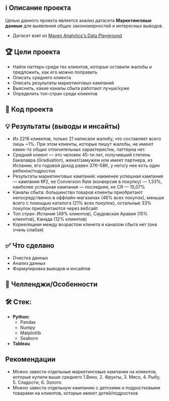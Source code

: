 ## ℹ️ Описание проекта 
Целью данного проекта является анализ датасета **Маркетинговые данные** для выявления общих закономерностей и интересных выводов.
* Датасет взят из [Maven Analytics's Data Playground](https://mavenanalytics.io/data-playground?page=2)


## 🏆 Цели проекта
* Найти паттерн среди тех клиентов, которые оставили жалобы и предложить, как его можно поправить
* Описать среднего клиента
* Описать результаты маркетинговых кампаний
* Выяснить, какие каналы сбыта работают лучше/хуже
* Определить топ-стран среди клиентов

## 🐍 Код проекта

## 💡 Результаты (выводы и инсайты)
* Из 2216 клиентов, только 21 написали жалобу, что составляет всего лишь ~1%. При этом клиенты, которые пишут жалобы, не имеют каких-то общих отличительных характеристик, паттерна нет.
* Средний клиент — это человек 45-ти лет, получивший степень бакалавра (Graduation), женат/замужем или имеет партнера, из Испании, его годовой доход равен $37K –$58K, у него/у нее есть один ребенок/подросток
* Результаты маркетинговых кампаний: наименее успешная кампания — кампания №2, ее Conversion Rate (конверсия в покупку) — 1,33%, наиболее успешная кампания — последняя, ее CR — 15,07%
* Каналы сбыта: большинство товаров клиенты приобретают непосредственно в оффлайн-магазинах (46% всех покупок), меньше всего с помощью каталога (21% всех покупок), остальные 33% покупок приобретаются через вебсайт
* Топ стран: Испания (49% клиентов), Саудовская Аравия (15% клиентов), Канада (12% клиентов)
* Корееляциии между возрастом клинета и каналом сбыта нет (она очень слабая)

## ✅ Что сделано
* Очистка данных
* Анализ данных
* Формулировка выводов и инсайтов

## 🧗 Челленджи/Особенности


## 🛠 Стек:

* **Python:**
  * Pandas
  * Numpy
  * Matplotlib
  * Seaborn
* **Tableau**


## Рекомендации
* Можно завести отдельные маркетинговые кампании на клиентов, которые купили выше среднего 1.Вино, 2. Фрукты, 3. Мясо, 4. Рыбу, 5. Сладости, 6. Золото
* Можно завести отдельную кампанию с детскими и подростковыми товарами на клиентов, которые имеют детей/подростков

